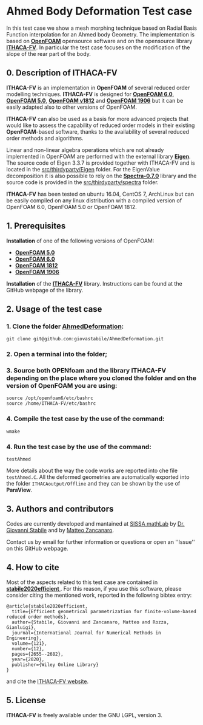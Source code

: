 # Ahmed Body Deformation Test case

In this test case we show a mesh morphing technique based on Radial Basis Function interpolation for an Ahmed body Geometry. The implementation is based on [**OpenFOAM**](https://www.openfoam.com/) opensource software and on the opensource library [**ITHACA-FV**](https://github.com/mathLab/ITHACA-FV). In particular the test case focuses on the modification of the slope of the rear part of the body.

## 0. Description of ITHACA-FV
**ITHACA-FV** is an implementation in **OpenFOAM** of several reduced order modelling techniques. **ITHACA-FV** is designed for [**OpenFOAM 6.0**](https://openfoam.org/version/6), [**OpenFOAM 5.0**](https://openfoam.org/version/5-0), [**OpenFOAM v1812**](https://www.openfoam.com/releases/openfoam-v1812/) and [**OpenFOAM 1906**](https://www.openfoam.com/releases/openfoam-v1906/) but it can be easily adapted also to other versions of OpenFOAM. 

**ITHACA-FV** can also be used as a basis for more advanced projects that would like to assess the capability of reduced order models in their existing **OpenFOAM**-based software, thanks to the availability of several reduced order methods and algorithms.

Linear and non-linear algebra operations which are not already implemented in OpenFOAM are performed with the external library [**Eigen**](http://eigen.tuxfamily.org/index.php?title=Main_Page). The source code of Eigen 3.3.7 is provided together with ITHACA-FV and is located in the [src/thirdyparty/Eigen](./src/thirdparty/Eigen) folder.  For the EigenValue decomposition it is also possible to rely on the [**Spectra-0.7.0**](https://spectralib.org/) library and the source code is provided in the [src/thirdyparty/spectra](./src//thirdparty/spectra) folder.

**ITHACA-FV** has been tested on ubuntu 16.04, CentOS 7, ArchLinux but can be easily compiled on any linux distribution with a compiled version of OpenFOAM 6.0, OpenFOAM 5.0 or OpenFOAM 1812.

## 1. Prerequisites
**Installation** of one of the following versions of OpenFOAM:
* [**OpenFOAM 5.0**](https://openfoam.org/version/5-0)
* [**OpenFOAM 6.0**](https://openfoam.org/version/6) 
* [**OpenFOAM 1812**](https://www.openfoam.com/releases/openfoam-v1812/)
* [**OpenFOAM 1906**](https://www.openfoam.com/releases/openfoam-v1906/) 

**Installation** of the [**ITHACA-FV**](https://github.com/mathLab/ITHACA-FV) library. Instructions can be found at the GitHub webpage of the library.

## 2. Usage of the test case

### 1. Clone the folder [**AhmedDeformation**](https://github.com/giovastabile/AhmedDeformation):
```
git clone git@github.com:giovastabile/AhmedDeformation.git
```
### 2. Open a terminal into the folder;
### 3. Source both **OPENfoam** and the library **ITHACA-FV** depending on the place where you cloned the folder and on the version of OpenFOAM you are using:
```
source /opt/openfoam6/etc/bashrc
source /home/ITHACA-FV/etc/bashrc
```
### 4. Compile the test case by the use of the command:
```
wmake
```
### 4. Run the test case by the use of the command:
```
testAhmed
```
More details about the way the code works are reported into che file `testAhmed.C`. All the deformed geometries are automatically exported into the folder `ITHACAoutput/Offline` and they can be shown by the use of **ParaView**.

## 3. Authors and contributors

Codes are currently developed and mantained at [SISSA mathLab](http://mathlab.sissa.it/) by [Dr. Giovanni Stabile](mailto:gstabile@sissa.it) and by [Matteo Zancanaro](mailto:mzancana@sissa.it).

Contact us by email for further information or questions or open an ''Issue'' on this GitHub webpage.

## 4. How to cite

Most of the aspects related to this test case are contained in [<b> stabile2020efficient </b>](https://doi.org/10.1002/nme.6324).
For this reason, if you use this software, please consider citing the mentioned work, reported in the following bibtex entry:

```
@article{stabile2020efficient,
  title={Efficient geometrical parametrization for finite-volume-based reduced order methods},
  author={Stabile, Giovanni and Zancanaro, Matteo and Rozza, Gianluigi},
  journal={International Journal for Numerical Methods in Engineering},
  volume={121},
  number={12},
  pages={2655--2682},
  year={2020},
  publisher={Wiley Online Library}
}
```


and cite the [ITHACA-FV website](http://mathlab.sissa.it/ITHACA-FV).


## 5. License
**ITHACA-FV** is freely available under the GNU LGPL, version 3.
